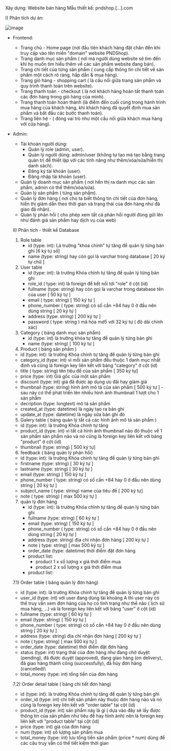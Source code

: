 Xây dựng: Website bán hàng
Mẫu thiết kế: pndshop.[...].com

I) Phân tích dự án:

![image](https://github.com/user-attachments/assets/2462cc15-9281-49ab-8f22-6a5899bac362)
- Frontend:
  - Trang chủ - Home page (nơi đầu tiên khách hàng đặt chân đến khi truy cập vào tên miền "domain" website PNDShop).
  - Trang danh mục sản phẩm ( nơi mà người dùng website sẽ tìm đến khi họ muốn tìm hiểu thêm về các sản phẩm website đang bán).
  - Trang chi tiết của từng sản phẩm ( cung cấp thông tin chi tiết về sản phẩm một cách rõ ràng, hấp dẫn & mua hàng).
  - Trang giỏ hàng - shopping cart ( là cầu nối giữa trang sản phẩm và quy trình thanh toán trên website).
  - Trang thanh toán - checkout ( là nơi khách hàng hoàn tất thanh toán các đơn hàng trong giỏ hàng của mình).
  - Trang thanh toán hoàn thành (là điểm đến cuối cùng trong hành trình mua hàng của khách hàng, khi khách hàng đã quyết định mua sản phẩm và bắt đầu các bước thanh toán).
  - Trang liên hệ - ( đóng vai trò như một cầu nối giữa khách mua hàng với cửa hàng).
- Admin:
    - Tài khoản người dùng:
        + Quản lý role (admin, user).
        + Quản lý người dùng: admin/user (không tự tạo mà tạo bằng trang quản trị để thiết lập với các tính năng như thêm/xóa/sửa/hiển thị danh sách).
        + Đăng ký tài khoản (user).
        + Đăng nhập tài khoản (user).
    - Quản lý doanh mục sản phẩm ( nơi hển thị ra danh mục các sản phẩm, admin có thể thêm/xóa/sửa).
    - Quản lý sản phẩm ( từng sản phẩm).
    - Quản lý đơn hàng ( nơi cho ta biết thông tin chi tiết của đơn hàng, hiển thị giảm dần theo thời gian và trạng thái của đơn hàng như đã giao đã nhận).
    - Quản lý phản hồi ( cho phép xem tất cả phản hồi người đùng gửi lên như đánh giá sản phẩm hay dịch vụ của web)
      
  II) Phân tích - thiết kế Database
  1) Role table
     - id (type: int): Là trường "khóa chính" tự tăng để quản lý từng bản ghi [6 ký tự số]
     - name (type: string) hay còn gọi là varchar trong database [ 20 ký tự chữ ]
  2) User table
     - id (type: int): là trường Khóa chính tự tăng để quản lý từng bản ghi
     - role_id ( type: int) là foreign để kết nối tới "role" ở cột (id)
     - fullname (type: string) hay còn gọi là varchar trong database tên của user [ 50 ký tự ]
     - email ( type: string) [ 150 ký tự ]
     - phone_number ( type: string) có số cần +84 hay 0 ở đầu nên dùng string [ 20 ký tự ]
     - address (type: string) [ 200 ký tự ]
     - password ( type: string ) mã hóa md5 với 32 ký tự ( độ dài chính xác)
  3) Category ( bảng danh mục sản phẩm)
     - id (type: int) là trường khóa tự tăng để quản lý từng bản ghi
     - name (type: string) [ 100 ký tự ]
  4)  Product ( bảng sản phẩm )
     - id (type: int): là trường Khóa chính tự tăng để quản lý từng bản ghi
     - category_id (type: int) vì mỗi sản phẩm đều thuộc 1 danh mục nhất định và cũng là foreign key liên kết với bảng "category" ở cột (id)
     - title ( type: string) tên tiêu đề của sản phẩm [ 350 ký tự]
     - price (type: int) Giá gốc của một sản phẩm
     - discount (type: int) giá đã được áp dụng ưu đãi hay giảm giá
     - thumbnail (type: string) hình ảnh mô tả của sản phẩm [ 500 ký tự ] - sau này có thể phát triển lên nhiều hình ảnh thumbnail 1 lượt cho 1 sản phẩm
     - decription (type: longtext) mô tả sản phẩm
     - created_at (type: datetime) là ngày tạo ra bản ghi
     - update_at (type: datetime) là ngày sửa bản ghi đó
  5)  Galery table ( bảng quản lý tất cả các hình ảnh mô tả sản phẩm )
     - id (type: int): là trường Khóa chính tự tăng
     - product_id (type: int) vì tất cả hình ảnh thumbnail nào đó thuộc về 1 sản phẩm sản phẩm nào và nó cũng là foreign key liên kết với bảng "product" ở cột (id)
     - thumbnail (type: string) [ 500 ký tự]
  6)  feedback ( bảng quản lý phản hồi)
     - id (type: int): là trường Khóa chính tự tăng để quản lý từng bản ghi
     - firstname (type: string) [ 30 ký tự ]
     - lastname  (type: string) [ 30 ký tự ]
     - email (type: string) [ 150 ký tự ]
     - phone_number ( type: string) có số cần +84 hay 0 ở đầu nên dùng string [ 20 ký tự ]
     - subject_name  ( type: string) name của tiêu đề [ 200 ký tự]
     - note ( type: string) [ max 500 ký tự ]
  7) quản lý đơn hàng
     - id (type: int): là trường Khóa chính tự tăng để quản lý từng bản ghi
     - fullname (type: string) [ 60 ký tự ]
     - email (type: string) [ 150 ký tự ]
     - phone_number ( type: string) có số cần +84 hay 0 ở đầu nên dùng string [ 20 ký tự ]
     - address (type: string) địa chỉ nhận đơn hàng [ 200 ký tự ]
     - note ( type: string) [ max 500 ký tự ]
     - order_date (type: datetime) thời điểm đặt đơn hàng
     - product list:
       + product 1 x số lượng x giá thời điểm mua
       + product 2 x số lượng x giá thời điểm mua
     - product list:

    7.1) Order table ( bảng quản lý đơn hàng)
     - id (type: int): là trường Khóa chính tự tăng để quản lý từng bản ghi
     - user_id (type: int) với user đang dùng tài khoảng A thì user này có thể truy vấn xem đơn hàng của họ có tình trạng như thế nào ( lịch sử mua hàng, ...) và là foreign key liên kết với bảng "user" ở cột (id)
     - fullname (type: string) [ 60 ký tự ]
     - email (type: string) [ 150 ký tự ]
     - phone_number ( type: string) có số cần +84 hay 0 ở đầu nên dùng string [ 20 ký tự ]
     - address (type: string) địa chỉ nhận đơn hàng [ 200 ký tự ]
     - note ( type: string) [ max 500 ký tự ]
     - order_date (type: datetime) thời điểm đặt đơn hàng
     - status (type: int) trạng thái của đơn hàng như đang chờ duyệt (pending), đã được duyệt (approved), đang giao hàng (on delivery), đã giao hàng thành công (successfully), đã hủy đơn hàng (cancelled)\
     -  total_money (type: int) tổng tiền của đơn hàng

    7.2) Order detail table ( bảng chi tiết đơn hàng)
     - id (type: int): là trường Khóa chính tự tăng để quản lý từng bản ghi
     - order_id (type: int) chi tiết sản phẩm này thuộc đơn hàng nào và nó cũng là foreign key liên kết với  "order table" tại cột (id)
     - product_id (type: int) sản phẩm này là gì ( dựa vào đây sẽ lấy được thông tin của sản phẩm như tiêu đề hay hình ảnh) nên là foreign key liên kết với  "product table" tại cột (id)
     - price (type: int) giá của đơn hàng
     - num (type: int) số lượng sản phẩm mua
     - total_money (type: int) lưu tổng tiền sản phẩm (price * num) dùng để các câu truy vấn có thể tiết kiệm thời gian
